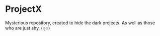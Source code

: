 # ProjectX
Mysterious repository, created to hide the dark projects. As well as those who are just shy. (๏̯๏)
